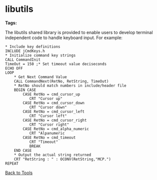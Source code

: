 # libutils

<PageHeader />

**Tags:**
<badge text='terminal independence' vertical='middle' />

The libutils shared library is provided to enable users to develop terminal independent code to handle keyboard input. For example:

```
* Include key definitions
INCLUDE jCmdKeys.h
* Initialize command key strings
CALL CommandInit
TimeOut = 150 ;* Set timeout value deciseconds
ECHO OFF
LOOP
    * Get Next Command Value
    CALL CommandNext(RetNo, RetString, TimeOut)
    * RetNo should match numbers in include/header file
    BEGIN CASE
        CASE RetNo = cmd_cursor_up
           CRT "Cursor up"
        CASE RetNo = cmd_cursor_down
           CRT "Cursor down"
        CASE RetNo = cmd_cursor_left
           CRT "Cursor left"
        CASE RetNo = cmd_cursor_right
           CRT "Cursor right"
        CASE RetNo = cmd_alpha_numeric
           CRT "Alpanumeric
        CASE RetNo = cmd_timeout
           CRT "Timeout"
           BREAK
    END CASE
    * Output the actual string returned
    CRT "RetString : " : OCONV(RetString,"MCP.")
REPEAT
```

[Back to Tools](./../README.md)

<PageFooter />
